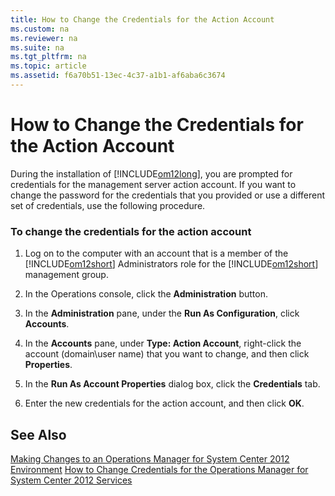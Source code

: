 ```yaml
---
title: How to Change the Credentials for the Action Account
ms.custom: na
ms.reviewer: na
ms.suite: na
ms.tgt_pltfrm: na
ms.topic: article
ms.assetid: f6a70b51-13ec-4c37-a1b1-af6aba6c3674
---
```

# How to Change the Credentials for the Action Account
During the installation of [!INCLUDE[om12long](Token/om12long_md.md)], you are prompted for credentials for the management server action account. If you want to change the password for the credentials that you provided or use a different set of credentials, use the following procedure.

### To change the credentials for the action account

1.  Log on to the computer with an account that is a member of the [!INCLUDE[om12short](Token/om12short_md.md)] Administrators role for the [!INCLUDE[om12short](Token/om12short_md.md)] management group.

2.  In the Operations console, click the **Administration** button.

3.  In the **Administration** pane, under the **Run As Configuration**, click **Accounts**.

4.  In the **Accounts** pane, under **Type: Action Account**, right\-click the account \(domain\\user name\) that you want to change, and then click **Properties**.

5.  In the **Run As Account Properties**  dialog box, click the **Credentials** tab.

6.  Enter the new credentials for the action account, and then click **OK**.

## See Also
[Making Changes to an Operations Manager for System Center 2012 Environment](assetId:///22675bc3-1668-44c7-bc40-484e06a01946)
[How to Change Credentials for the Operations Manager for System Center 2012 Services](assetId:///0143b85a-9284-4333-8844-505979c82ac2)


